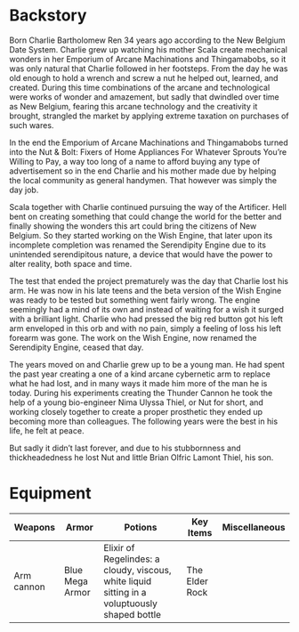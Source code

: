 <!-- TITLE: Wrench -->
<!-- SUBTITLE: The life and love of Charlie Wren -->

# Backstory
Born Charlie Bartholomew Ren 34 years ago according to the New Belgium Date System. Charlie grew up watching his mother Scala create mechanical wonders in her Emporium of Arcane Machinations and Thingamabobs, so it was only natural that Charlie followed in her footsteps. From the day he was old enough to hold a wrench and screw a nut he helped out, learned, and created. During this time combinations of the arcane and technological were works of wonder and amazement, but sadly that dwindled over time as New Belgium, fearing this arcane technology and the creativity it brought, strangled the market by applying extreme taxation on purchases of such wares.

In the end the Emporium of Arcane Machinations and Thingamabobs turned into the Nut & Bolt: Fixers of Home Appliances For Whatever Sprouts You’re Willing to Pay, a way too long of a name to afford buying any type of advertisement so in the end Charlie and his mother made due by helping the local community as general handymen. That however was simply the day job.

Scala together with Charlie continued pursuing the way of the Artificer. Hell bent on creating something that could change the world for the better and finally showing the wonders this art could bring the citizens of New Belgium. So they started working on the Wish Engine, that later upon its incomplete completion was renamed the Serendipity Engine due to its unintended serendipitous nature, a device that would have the power to alter reality, both space and time.

The test that ended the project prematurely was the day that Charlie lost his arm. He was now in his late teens and the beta version of the Wish Engine was ready to be tested but something went fairly wrong. The engine seemingly had a mind of its own and instead of waiting for a wish it surged with a brilliant light. Charlie who had pressed the big red button got his left arm enveloped in this orb and with no pain, simply a feeling of loss his left forearm was gone. The work on the Wish Engine, now renamed the Serendipity Engine, ceased that day.

The years moved on and Charlie grew up to be a young man. He had spent the past year creating a one of a kind arcane cybernetic arm to replace what he had lost, and in many ways it made him more of the man he is today. During his experiments creating the Thunder Cannon he took the help of a young bio-engineer Nima Ulyssa Thiel, or Nut for short, and working closely together to create a proper prosthetic they ended up becoming more than colleagues. The following years were the best in his life, he felt at peace. 

But sadly it didn’t last forever, and due to his stubbornness and thickheadedness he lost Nut and little Brian Olfric Lamont Thiel, his son.
# Equipment
Weapons | Armor | Potions | Key Items | Miscellaneous 
--- | --- | --- | --- | ---
Arm cannon | Blue Mega Armor | Elixir of Regelindes: a cloudy, viscous, white liquid sitting in a voluptuously shaped bottle | The Elder Rock | 